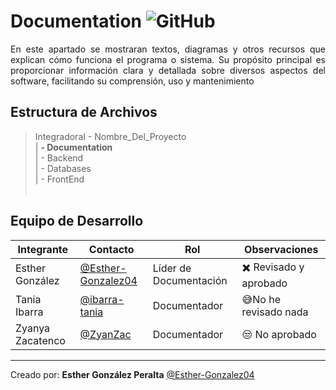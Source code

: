# Documentation ![GitHub](https://img.shields.io/badge/GitHub-100000?style=for-the-badge&logo=github&logoColor=white)


<p align="justify"> En este apartado se mostraran textos, diagramas y otros recursos que explican cómo funciona el programa o sistema. Su propósito principal es proporcionar información clara y detallada sobre diversos aspectos del software, facilitando su comprensión, uso y mantenimiento
</p>

## Estructura de Archivos

>IntegradoraI - Nombre_Del_Proyecto <br>
>| **- Documentation**<br>
>| - Backend <br>
>| - Databases <br>
>| - FrontEnd<br><br>



## Equipo de Desarrollo

|Integrante|Contacto|Rol|Observaciones|
|-----------|------|--------|-------------|
|Esther González|[@Esther-Gonzalez04](https://github.com/Esther-Gonzalez04)|Líder de Documentación|✖️ Revisado y aprobado |
|Tania Ibarra|[@ibarra-tania](https://github.com/ibarra-tania)|Documentador|😅No he revisado nada|
|Zyanya Zacatenco|[@ZyanZac](https://github.com/ibarra-tania)|Documentador|😒 No aprobado|
---

Creado por: **Esther González Peralta** 
   [@Esther-Gonzalez04](https://github.com/Esther-Gonzalez04)
